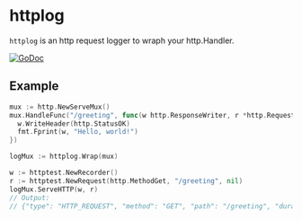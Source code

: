 # httplog
`httplog` is an http request logger to wraph your http.Handler.

[![GoDoc](https://godoc.org/github.com/crhntr/httplog?status.svg)](https://godoc.org/github.com/crhntr/httplog)

## Example
```go
mux := http.NewServeMux()
mux.HandleFunc("/greeting", func(w http.ResponseWriter, r *http.Request) {
  w.WriteHeader(http.StatusOK)
  fmt.Fprint(w, "Hello, world!")
})

logMux := httplog.Wrap(mux)

w := httptest.NewRecorder()
r := httptest.NewRequest(http.MethodGet, "/greeting", nil)
logMux.ServeHTTP(w, r)
// Output:
// {"type": "HTTP_REQUEST", "method": "GET", "path": "/greeting", "duration": "48.572µs", "status": 200}
```
